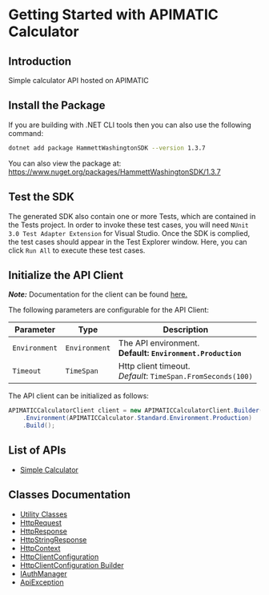 
# Getting Started with APIMATIC Calculator

## Introduction

Simple calculator API hosted on APIMATIC

## Install the Package

If you are building with .NET CLI tools then you can also use the following command:

```bash
dotnet add package HammettWashingtonSDK --version 1.3.7
```

You can also view the package at:
https://www.nuget.org/packages/HammettWashingtonSDK/1.3.7

## Test the SDK

The generated SDK also contain one or more Tests, which are contained in the Tests project. In order to invoke these test cases, you will need `NUnit 3.0 Test Adapter Extension` for Visual Studio. Once the SDK is complied, the test cases should appear in the Test Explorer window. Here, you can click `Run All` to execute these test cases.

## Initialize the API Client

**_Note:_** Documentation for the client can be found [here.](https://www.github.com/ZahraN444/hammett-washington-dotnet-sdk/tree/1.3.7/doc/client.md)

The following parameters are configurable for the API Client:

| Parameter | Type | Description |
|  --- | --- | --- |
| `Environment` | `Environment` | The API environment. <br> **Default: `Environment.Production`** |
| `Timeout` | `TimeSpan` | Http client timeout.<br>*Default*: `TimeSpan.FromSeconds(100)` |

The API client can be initialized as follows:

```csharp
APIMATICCalculatorClient client = new APIMATICCalculatorClient.Builder()
    .Environment(APIMATICCalculator.Standard.Environment.Production)
    .Build();
```

## List of APIs

* [Simple Calculator](https://www.github.com/ZahraN444/hammett-washington-dotnet-sdk/tree/1.3.7/doc/controllers/simple-calculator.md)

## Classes Documentation

* [Utility Classes](https://www.github.com/ZahraN444/hammett-washington-dotnet-sdk/tree/1.3.7/doc/utility-classes.md)
* [HttpRequest](https://www.github.com/ZahraN444/hammett-washington-dotnet-sdk/tree/1.3.7/doc/http-request.md)
* [HttpResponse](https://www.github.com/ZahraN444/hammett-washington-dotnet-sdk/tree/1.3.7/doc/http-response.md)
* [HttpStringResponse](https://www.github.com/ZahraN444/hammett-washington-dotnet-sdk/tree/1.3.7/doc/http-string-response.md)
* [HttpContext](https://www.github.com/ZahraN444/hammett-washington-dotnet-sdk/tree/1.3.7/doc/http-context.md)
* [HttpClientConfiguration](https://www.github.com/ZahraN444/hammett-washington-dotnet-sdk/tree/1.3.7/doc/http-client-configuration.md)
* [HttpClientConfiguration Builder](https://www.github.com/ZahraN444/hammett-washington-dotnet-sdk/tree/1.3.7/doc/http-client-configuration-builder.md)
* [IAuthManager](https://www.github.com/ZahraN444/hammett-washington-dotnet-sdk/tree/1.3.7/doc/i-auth-manager.md)
* [ApiException](https://www.github.com/ZahraN444/hammett-washington-dotnet-sdk/tree/1.3.7/doc/api-exception.md)

